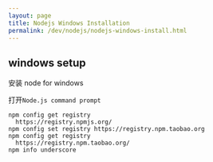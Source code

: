 ```yaml
---
layout: page
title: Nodejs Windows Installation
permalink: /dev/nodejs/nodejs-windows-install.html
---
```


## windows setup

安装 node for windows

打开`Node.js command prompt`

```
npm config get registry
  https://registry.npmjs.org/
npm config set registry https://registry.npm.taobao.org
npm config get registry
  https://registry.npm.taobao.org/
npm info underscore
```
